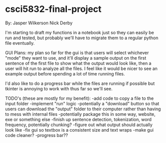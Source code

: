 # csci5832-final-project

By:
Jasper Wilkerson
Nick Derby

I'm starting to draft my functions in a notebook just so they can easily be run and tested, but probably we'll have to migrate them to a regular python file eventually.

GUI Plans: my plan so far for the gui is that users will select whichever "mode" they want to use, and it'll display a sample output on the first sentence of the first file to show what the output would look like, then a user will hit run to analyze all the files. I feel like it would be nicer to see an example output before spending a lot of time running files. 

I'd also like to do a progress bar while the files are running if possible but tkinter is annoying to work with thus far so we'll see. 

TODO's (these are mostly for my benefit): 
-add code to copy a file to the input folder
-implement "run" logic -potentially a "download" button so that users can download the "output" folder to their computer rather than having to mess with internal files
-potentially package this in some way, website, exe or something else
-finish up sentence detection, tokenization, word frequency, potentially chunking?
-figure out what output should actually look like
-fix gui so textbox is a consistent size and text wraps
-make gui code cleaner?
-progress bar??

